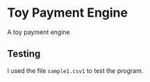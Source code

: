 # Toy Payment Engine
A toy payment engine

## Testing
I used the file `sample1.csv1` to test the program.